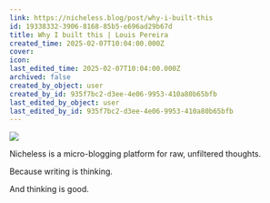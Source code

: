 ```yaml
---
link: https://nicheless.blog/post/why-i-built-this
id: 19338332-3906-8168-85b5-e696ad29b67d
title: Why I built this | Louis Pereira
created_time: 2025-02-07T10:04:00.000Z
cover: 
icon: 
last_edited_time: 2025-02-07T10:04:00.000Z
archived: false
created_by_object: user
created_by_id: 935f7bc2-d3ee-4e06-9953-410a80b65bfb
last_edited_by_object: user
last_edited_by_id: 935f7bc2-d3ee-4e06-9953-410a80b65bfb
---
```


![](https://prod-files-secure.s3.us-west-2.amazonaws.com/86f68d2e-6110-4d6b-a7e0-ec2ea34d91cd/b7f1a34f-070e-46b2-bf69-c6a9ddcaac34/https3A2F2Ff2ef64fde9775f9963a7c05de220a69e.cdn.bubble.io2Ff1650655044485x6828260115789498002FCopy2520of2520nicheless2520template2520252862529.png?X-Amz-Algorithm=AWS4-HMAC-SHA256&X-Amz-Content-Sha256=UNSIGNED-PAYLOAD&X-Amz-Credential=ASIAZI2LB466Y3OZNE75%2F20250909%2Fus-west-2%2Fs3%2Faws4_request&X-Amz-Date=20250909T214808Z&X-Amz-Expires=3600&X-Amz-Security-Token=IQoJb3JpZ2luX2VjEHYaCXVzLXdlc3QtMiJHMEUCIQDxfS5KsnlXORPXZ7%2FPWi9Lvv4IULkF47xRnAsWs6NjwAIgZOSyHyU%2FnZMj0jJGSQDPlq0JHLMegLDEDh1bu8FdW5QqiAQI3v%2F%2F%2F%2F%2F%2F%2F%2F%2F%2FARAAGgw2Mzc0MjMxODM4MDUiDPzNpSGaqw0nwVn%2BsyrcA1mfthcwdD8v%2BRHS1O0pHK7IVC5sfeoKh1bwc0rjkwnFOe7AZemtmLekTyS7If%2FL0kR%2F2zVzc7oTJIIu3PEfSAaHPDRMKHjXyaZ2No1uqaCSdU%2BLhuev2Ok%2FuHyoLphjbi3NDts7lZSfw%2BtCT%2Bee%2BIHiNgBg41UP7gg6A7mDrjmUkxkrhABjmB%2FJTNIMOegcNMRekEt19pMWf7HD4LZdkIuwEmVZBxGKQTTXz6CeCNiE6h0cbB6j%2FLCmfkLWvLco6xbpQB2INicFLWkI2LRDq0I8oyPf4S1KnUCbwYsOHaztj3NqvwzOVTY8z7eXpjdqXv0SY2FFgxLsn7E6Ei07uJ2ekMgQbf9jdHVE41MPKbJi2PTbWSIX%2FoYtetIzHAq4BLX3OaCH4p%2FPpMHyAhD5l9kLRMJYnK1OPzk%2BiTR3r4brg3i%2FlqiFdMj6wFE9XS0o9kz0CvZqq49PvLK4AtECr%2BOa8v3NZuuFqCCTaNgDnKjI14h1A80ZXMzmRnN9FqU51M7nks93kqjPMOyDtssuLfGv60pF2%2BQWFuU2UPYHFAIEK%2Fx378elAEKbL7Bu0OB0hEDpUhTvHie%2Fo715edHFEcXJwwtfljrfs5rn4KCl5V%2FFj935Z23IBe6gf0y2MNyzgsYGOqUBrxKxFpFhXWgsbSzrlXjWq8cjGH9Bilrvt8xyyTl0L0zgHA9jQFGmPnJ9cQAAD4KgXJ0rV4Pfxv3xfr%2FQBgytdFgrBqYPKd1tF0p5%2BOy0HO4GXms7DpFE1gtcMO2R3msTIBkXs6TQ4OKxfERJs1ChEKrfAa7gjZoP3frxfxPIwhDxzuhVcQCfFkKQ9FCC%2Bhck51IOleC%2BOGLEDWKXlZMG4RGojW5w&X-Amz-Signature=10df1c85b89ea6c3aead175fd29a0c933d92edc0b70ffd44de3254d327bc9b23&X-Amz-SignedHeaders=host&x-amz-checksum-mode=ENABLED&x-id=GetObject)



Nicheless is a micro-blogging platform for raw, unfiltered thoughts.

Because writing is thinking.

And thinking is good.



